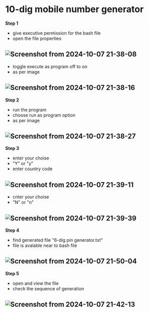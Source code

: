 # 10-dig mobile number generator
**Step 1**
- give executive permission for the bash file
- open the file properties

![Screenshot from 2024-10-07 21-38-08](https://github.com/user-attachments/assets/67d647cb-74a5-4f24-a147-f3a92ecde7ef)
-
- toggle execute as program off to on
- as per image

![Screenshot from 2024-10-07 21-38-16](https://github.com/user-attachments/assets/a9671e99-fb49-4029-a28a-5396c6e8f386)
-
**Step 2**
- run the program
- choose run as program option
- as per image

![Screenshot from 2024-10-07 21-38-27](https://github.com/user-attachments/assets/26ebab5a-1cfb-4ff8-8e1d-d406c72bfcc1)
-
**Step 3**
- enter your choise
- "Y" or "y"
- enter country code

![Screenshot from 2024-10-07 21-39-11](https://github.com/user-attachments/assets/4a3f56bc-0e08-442c-b4ef-2d51b1fae7ad)
-
- cnter your choise
- "N" or "n"

![Screenshot from 2024-10-07 21-39-39](https://github.com/user-attachments/assets/150da270-db41-4441-ae55-6a880070a69e)
-
**Step 4**
- find generated file "6-dig pin generator.txt"
- file is avalable near to bash file

![Screenshot from 2024-10-07 21-50-04](https://github.com/user-attachments/assets/23c37f73-cf61-4a80-aadc-bc6c863a54a4)
-
**Step 5**
- open and view the file
- check the sequence of generation

![Screenshot from 2024-10-07 21-42-13](https://github.com/user-attachments/assets/2eeb9031-797f-4868-91d3-a2e34486fe18)
-
